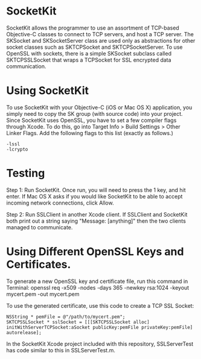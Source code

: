 SocketKit
=========
SocketKit allows the programmer to use an assortment of TCP-based Objective-C classes to connect to TCP servers, and host a TCP server.  The SKSocket and SKSocketServer class are used only as abstractions for other socket classes such as SKTCPSocket and SKTCPSocketServer.  To use OpenSSL with sockets, there is a simple SKSocket subclass called SKTCPSSLSocket that wraps a TCPSocket for SSL encrypted data communication.

Using SocketKit
===============

To use SocketKit with your Objective-C (iOS or Mac OS X) application, you simply need to copy the SK group (with source code) into your project.  Since SocketKit uses OpenSSL, you have to set a few compiler flags through Xcode.  To do this, go into Target Info > Build Settings > Other Linker Flags.  Add the following flags to this list (exactly as follows.)

    -lssl
    -lcrypto

Testing
=======

Step 1: Run SocketKit.  Once run, you will need to press the 1 key, and hit enter.  If Mac OS X asks if you would like SocketKit to be able to accept incoming network connections, click Allow.

Step 2: Run SSLClient in another Xcode client.  If SSLClient and SocketKit both print out a string saying "Message: [anything]" then the two clients managed to communicate.

Using Different OpenSSL Keys and Certificates.
==============================================

To generate a new OpenSSL key and certificate file, run this command in Terminal:
    openssl req -x509 -nodes -days 365 -newkey rsa:1024 -keyout mycert.pem -out mycert.pem

To use the generated certificate, use this code to create a TCP SSL Socket:

    NSString * pemFile = @"/path/to/mycert.pem";
    SKTCPSSLSocket * sslSocket = [[[SKTCPSSLSocket alloc] initWithServerTCPSocket:aSocket publicKey:pemFile privateKey:pemFile] autorelease];

In the SocketKit Xcode project included with this repository, SSLServerTest has code similar to this in SSLServerTest.m.
